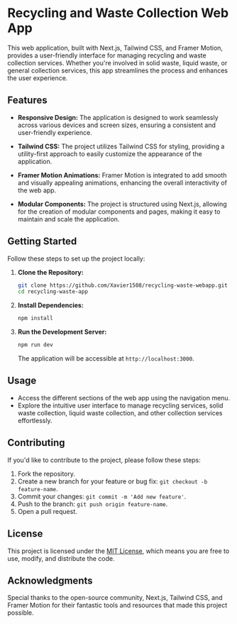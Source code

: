 # Recycling and Waste Collection Web App

This web application, built with Next.js, Tailwind CSS, and Framer Motion, provides a user-friendly interface for managing recycling and waste collection services. Whether you're involved in solid waste, liquid waste, or general collection services, this app streamlines the process and enhances the user experience.

## Features

- **Responsive Design:** The application is designed to work seamlessly across various devices and screen sizes, ensuring a consistent and user-friendly experience.

- **Tailwind CSS:** The project utilizes Tailwind CSS for styling, providing a utility-first approach to easily customize the appearance of the application.

- **Framer Motion Animations:** Framer Motion is integrated to add smooth and visually appealing animations, enhancing the overall interactivity of the web app.

- **Modular Components:** The project is structured using Next.js, allowing for the creation of modular components and pages, making it easy to maintain and scale the application.

## Getting Started

Follow these steps to set up the project locally:

1. **Clone the Repository:**

   ```bash
   git clone https://github.com/Xavier1508/recycling-waste-webapp.git
   cd recycling-waste-app
   ```

2. **Install Dependencies:**

   ```bash
   npm install
   ```

3. **Run the Development Server:**
   ```bash
   npm run dev
   ```
   The application will be accessible at `http://localhost:3000`.

## Usage

- Access the different sections of the web app using the navigation menu.
- Explore the intuitive user interface to manage recycling services, solid waste collection, liquid waste collection, and other collection services effortlessly.

## Contributing

If you'd like to contribute to the project, please follow these steps:

1. Fork the repository.
2. Create a new branch for your feature or bug fix: `git checkout -b feature-name`.
3. Commit your changes: `git commit -m 'Add new feature'`.
4. Push to the branch: `git push origin feature-name`.
5. Open a pull request.

## License

This project is licensed under the [MIT License](LICENSE), which means you are free to use, modify, and distribute the code.

## Acknowledgments

Special thanks to the open-source community, Next.js, Tailwind CSS, and Framer Motion for their fantastic tools and resources that made this project possible.
